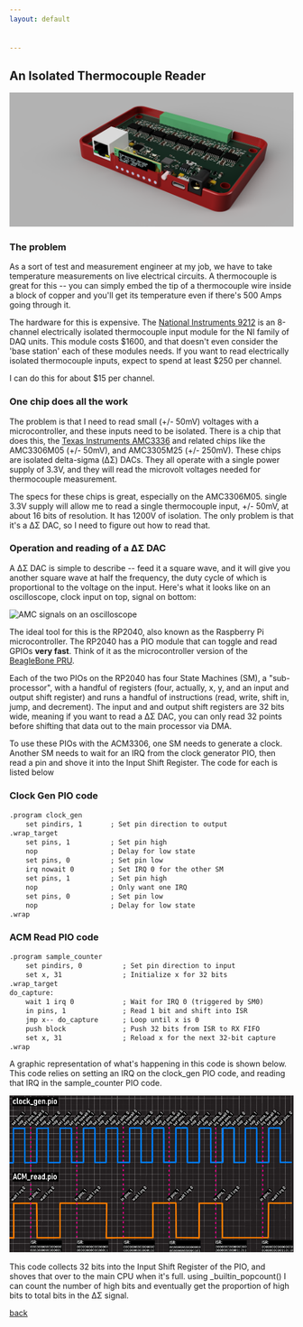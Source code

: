 ```yaml
---
layout: default


---
```


## An Isolated Thermocouple Reader

![Hero Image](/images/IsoThermHero.png)

### The problem
As a sort of test and measurement engineer at my job, we have to take temperature measurements on live electrical circuits. A thermocouple is great for this -- you can simply embed the tip of a thermocouple wire inside a block of copper and you'll get its temperature even if there's 500 Amps going through it.

The hardware for this is expensive. The [National Instruments 9212](https://www.ni.com/en-us/shop/model/ni-9212.html) is an 8-channel electrically isolated thermocouple input module for the NI family of DAQ units. This module costs $1600, and that doesn't even consider the 'base station' each of these modules needs. If you want to read electrically isolated thermocouple inputs, expect to spend at least $250 per channel.

I can do this for about $15 per channel.

### One chip does all the work

The problem is that I need to read small (+/- 50mV) voltages with a microcontroller, and these inputs need to be isolated. There is a chip that does this, the [Texas Instruments AMC3336](https://www.ti.com/product/AMC3336) and related chips like the AMC3306M05 (+/- 50mV), and AMC3305M25 (+/- 250mV). These chips are isolated delta-sigma (ΔΣ) DACs. They all operate with a single power supply of 3.3V, and they will read the microvolt voltages needed for thermocouple measurement.

The specs for these chips is great, especially on the  AMC3306M05. single 3.3V supply will allow me to read a single thermocouple input, +/- 50mV, at about 16 bits of resolution. It has 1200V of isolation. The only problem is that it's a ΔΣ DAC, so I need to figure out how to read that.

### Operation and reading of a ΔΣ DAC

A ΔΣ DAC is simple to describe -- feed it a square wave, and it will give you another square wave at half the frequency, the duty cycle of which is proportional to the voltage on the input. Here's what it looks like on an oscilloscope, clock input on top, signal on bottom:

![AMC signals on an oscilloscope](/images/DS1Z_QuickPrint3.png)

The ideal tool for this is the RP2040, also known as the Raspberry Pi microcontroller. The RP2040 has a PIO module that can toggle and read GPIOs __very fast__. Think of it as the microcontroller version of the [BeagleBone PRU](https://www.beagleboard.org/projects/pru).

Each of the two PIOs on the RP2040 has four State Machines (SM), a "sub-processor", with a handful of registers (four, actually, x, y, and an input and output shift register) and runs a handful of instructions (read, write, shift in, jump, and decrement). The input and and output shift registers are 32 bits wide, meaning if you want to read a ΔΣ DAC, you can only read 32 points before shifting that data out to the main processor via DMA.

To use these PIOs with the ACM3306, one SM needs to generate a clock. Another SM needs to wait for an IRQ from the clock generator PIO, then read a pin and shove it into the Input Shift Register. The code for each is listed below

### Clock Gen PIO code
```
.program clock_gen 
    set pindirs, 1       ; Set pin direction to output
.wrap_target
    set pins, 1          ; Set pin high
    nop                  ; Delay for low state
    set pins, 0          ; Set pin low
    irq nowait 0         ; Set IRQ 0 for the other SM
    set pins, 1          ; Set pin high
    nop                  ; Only want one IRQ
    set pins, 0          ; Set pin low
    nop                  ; Delay for low state
.wrap
```

### ACM Read PIO code
```
.program sample_counter
    set pindirs, 0          ; Set pin direction to input
    set x, 31               ; Initialize x for 32 bits
.wrap_target
do_capture:
    wait 1 irq 0            ; Wait for IRQ 0 (triggered by SM0)
    in pins, 1              ; Read 1 bit and shift into ISR
    jmp x-- do_capture      ; Loop until x is 0
    push block              ; Push 32 bits from ISR to RX FIFO
    set x, 31               ; Reload x for the next 32-bit capture
.wrap
```

A graphic representation of what's happening in this code is shown below. This code relies on setting an IRQ on the clock_gen PIO code, and reading that IRQ in the sample_counter PIO code.

![A graphic explination of what the PIO code is doing](/images/PIOGraphic.png)

This code collects 32 bits into the Input Shift Register of the PIO, and shoves that over to the main CPU when it's full. using _builtin_popcount() I can count the number of high bits and eventually get the proportion of high bits to total bits in the ΔΣ signal.



[back](../)
